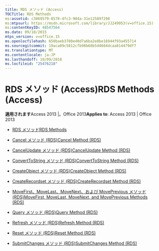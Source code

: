 ```yaml
---
title: RDS メソッド (Access)
TOCTitle: RDS Methods
ms:assetid: c3069579-8578-4fc3-904a-31e12589f298
ms:mtpsurl: https://msdn.microsoft.com/library/JJ249953(v=office.15)
ms:contentKeyID: 48547564
ms.date: 09/18/2015
mtps_version: v=office.15
ms.openlocfilehash: 650baeb3780e40d7a6ba2e8be16944f93a455714
ms.sourcegitcommit: 19aca09c5812cfb98b68b5d4604dcaa814479df7
ms.translationtype: MT
ms.contentlocale: ja-JP
ms.lasthandoff: 10/09/2018
ms.locfileid: "25476218"
---
```

# <a name="rds-methods-access"></a><span data-ttu-id="0ba0d-102">RDS メソッド (Access)</span><span class="sxs-lookup"><span data-stu-id="0ba0d-102">RDS Methods (Access)</span></span>


<span data-ttu-id="0ba0d-103">**適用されます**Access 2013 |。Office 2013</span><span class="sxs-lookup"><span data-stu-id="0ba0d-103">**Applies to**: Access 2013 | Office 2013</span></span>



  - [<span data-ttu-id="0ba0d-104">RDS メソッド</span><span class="sxs-lookup"><span data-stu-id="0ba0d-104">RDS Methods</span></span>](rds-methods.md)

  - [<span data-ttu-id="0ba0d-105">Cancel メソッド (RDS)</span><span class="sxs-lookup"><span data-stu-id="0ba0d-105">Cancel Method (RDS)</span></span>](cancel-method-rds.md)

  - [<span data-ttu-id="0ba0d-106">CancelUpdate メソッド (RDS)</span><span class="sxs-lookup"><span data-stu-id="0ba0d-106">CancelUpdate Method (RDS)</span></span>](cancelupdate-method-rds.md)

  - [<span data-ttu-id="0ba0d-107">ConvertToString メソッド (RDS)</span><span class="sxs-lookup"><span data-stu-id="0ba0d-107">ConvertToString Method (RDS)</span></span>](converttostring-method-rds.md)

  - [<span data-ttu-id="0ba0d-108">CreateObject メソッド (RDS)</span><span class="sxs-lookup"><span data-stu-id="0ba0d-108">CreateObject Method (RDS)</span></span>](createobject-method-rds.md)

  - [<span data-ttu-id="0ba0d-109">CreateRecordset メソッド (RDS)</span><span class="sxs-lookup"><span data-stu-id="0ba0d-109">CreateRecordset Method (RDS)</span></span>](createrecordset-method-rds.md)

  - [<span data-ttu-id="0ba0d-110">MoveFirst、MoveLast、MoveNext、および MovePrevious メソッド (RDS)</span><span class="sxs-lookup"><span data-stu-id="0ba0d-110">MoveFirst, MoveLast, MoveNext, and MovePrevious Methods (RDS)</span></span>](movefirst-movelast-movenext-and-moveprevious-methods-rds.md)

  - [<span data-ttu-id="0ba0d-111">Query メソッド (RDS)</span><span class="sxs-lookup"><span data-stu-id="0ba0d-111">Query Method (RDS)</span></span>](query-method-rds.md)

  - [<span data-ttu-id="0ba0d-112">Refresh メソッド (RDS)</span><span class="sxs-lookup"><span data-stu-id="0ba0d-112">Refresh Method (RDS)</span></span>](refresh-method-rds.md)

  - [<span data-ttu-id="0ba0d-113">Reset メソッド (RDS)</span><span class="sxs-lookup"><span data-stu-id="0ba0d-113">Reset Method (RDS)</span></span>](reset-method-rds.md)

  - [<span data-ttu-id="0ba0d-114">SubmitChanges メソッド (RDS)</span><span class="sxs-lookup"><span data-stu-id="0ba0d-114">SubmitChanges Method (RDS)</span></span>](submitchanges-method-rds.md)

